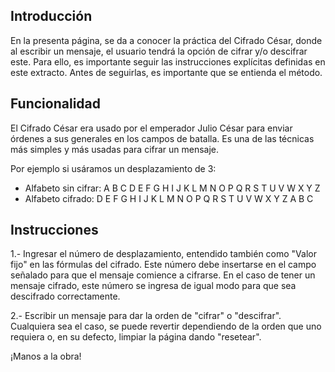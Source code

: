
## Introducción

En la presenta página, se da a conocer la práctica del Cifrado César, donde al escribir un mensaje, el usuario tendrá la opción de cifrar y/o descifrar este. Para ello, es importante seguir las instrucciones explícitas definidas en este extracto.
Antes de seguirlas, es importante que se entienda el método.

## Funcionalidad

El Cifrado César era usado por el emperador Julio César para enviar órdenes a sus generales en los campos de batalla. Es una de las técnicas más simples y más usadas para cifrar un mensaje.

Por ejemplo si usáramos un desplazamiento de 3:

* Alfabeto sin cifrar: A B C D E F G H I J K L M N O P Q R S T U V W X Y Z
* Alfabeto cifrado: D E F G H I J K L M N O P Q R S T U V W X Y Z A B C

## Instrucciones

   1.- Ingresar el número de desplazamiento, entendido también como "Valor fijo" en las fórmulas del cifrado. Este número debe insertarse en el campo señalado para que el mensaje comience a cifrarse.
   En el caso de tener un mensaje cifrado, este número se ingresa de igual modo para que sea descifrado correctamente.
   
   2.- Escribir un mensaje para dar la orden de "cifrar" o "descifrar". 
   Cualquiera sea el caso, se puede revertir dependiendo de la orden que uno requiera o, en su defecto, limpiar la página dando "resetear".

¡Manos a la obra!